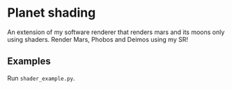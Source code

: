 # Planet shading

An extension of my software renderer that renders mars and its moons only using shaders.
Render Mars, Phobos and Deimos using my SR!

## Examples
Run ```shader_example.py```.
